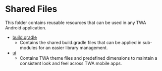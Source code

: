 # Shared Files

This folder contains reusable resources that can be used in any TWA Android application. 

- [build.gradle](https://github.com/cambridge-cares/TheWorldAvatar/tree/main/Apps/SharedFiles/build.gradles)
    - Contains the shared build.gradle files that can be applied in sub-modules for an easier library management.
- [ui](https://github.com/cambridge-cares/TheWorldAvatar/tree/main/Apps/SharedFiles/ui)
    - Contains TWA theme files and predefined dimensions to maintain a consistent look and feel across TWA mobile apps.